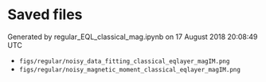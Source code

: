 # Saved files 


Generated by regular_EQL_classical_mag.ipynb on 17 August 2018 20:08:49 UTC

*  `figs/regular/noisy_data_fitting_classical_eqlayer_magIM.png` 
*  `figs/regular/noisy_magnetic_moment_classical_eqlayer_magIM.png` 
